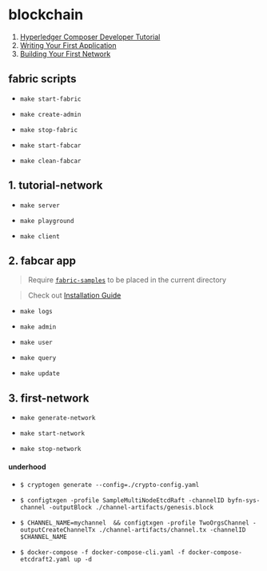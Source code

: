 # blockchain

1. [Hyperledger Composer Developer Tutorial](https://hyperledger.github.io/composer/latest/tutorials/developer-tutorial)
2. [Writing Your First Application](https://hyperledger-fabric.readthedocs.io/en/latest/write_first_app.html#writing-your-first-application)
3. [Building Your First Network](https://hyperledger-fabric.readthedocs.io/en/latest/build_network.html)

## fabric scripts

- `make start-fabric`

- `make create-admin`

- `make stop-fabric`

- `make start-fabcar`

- `make clean-fabcar`

## 1. tutorial-network

- `make server`

- `make playground`

- `make client`

## 2. fabcar app

> Require [`fabric-samples`](https://github.com/hyperledger/fabric-samples) to be placed in the current directory

> Check out [Installation Guide](https://hyperledger-fabric.readthedocs.io/en/latest/install.html)

- `make logs`

- `make admin`

- `make user`

- `make query`

- `make update`

## 3. first-network

- `make generate-network`

- `make start-network`

- `make stop-network`

#### underhood

- `$ cryptogen generate --config=./crypto-config.yaml`

- `$ configtxgen -profile SampleMultiNodeEtcdRaft -channelID byfn-sys-channel -outputBlock ./channel-artifacts/genesis.block`

- `$ CHANNEL_NAME=mychannel  && configtxgen -profile TwoOrgsChannel -outputCreateChannelTx ./channel-artifacts/channel.tx -channelID $CHANNEL_NAME`

- `$ docker-compose -f docker-compose-cli.yaml -f docker-compose-etcdraft2.yaml up -d`